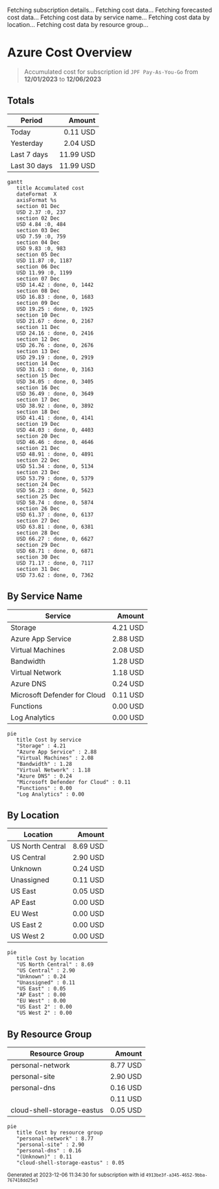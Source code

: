 Fetching subscription details...
Fetching cost data...
Fetching forecasted cost data...
Fetching cost data by service name...
Fetching cost data by location...
Fetching cost data by resource group...
# Azure Cost Overview

> Accumulated cost for subscription id `JPF Pay-As-You-Go` from **12/01/2023** to **12/06/2023**

## Totals

|Period|Amount|
|---|---:|
|Today|0.11 USD|
|Yesterday|2.04 USD|
|Last 7 days|11.99 USD|
|Last 30 days|11.99 USD|

```mermaid
gantt
   title Accumulated cost
   dateFormat  X
   axisFormat %s
   section 01 Dec
   USD 2.37 :0, 237
   section 02 Dec
   USD 4.84 :0, 484
   section 03 Dec
   USD 7.59 :0, 759
   section 04 Dec
   USD 9.83 :0, 983
   section 05 Dec
   USD 11.87 :0, 1187
   section 06 Dec
   USD 11.99 :0, 1199
   section 07 Dec
   USD 14.42 : done, 0, 1442
   section 08 Dec
   USD 16.83 : done, 0, 1683
   section 09 Dec
   USD 19.25 : done, 0, 1925
   section 10 Dec
   USD 21.67 : done, 0, 2167
   section 11 Dec
   USD 24.16 : done, 0, 2416
   section 12 Dec
   USD 26.76 : done, 0, 2676
   section 13 Dec
   USD 29.19 : done, 0, 2919
   section 14 Dec
   USD 31.63 : done, 0, 3163
   section 15 Dec
   USD 34.05 : done, 0, 3405
   section 16 Dec
   USD 36.49 : done, 0, 3649
   section 17 Dec
   USD 38.92 : done, 0, 3892
   section 18 Dec
   USD 41.41 : done, 0, 4141
   section 19 Dec
   USD 44.03 : done, 0, 4403
   section 20 Dec
   USD 46.46 : done, 0, 4646
   section 21 Dec
   USD 48.91 : done, 0, 4891
   section 22 Dec
   USD 51.34 : done, 0, 5134
   section 23 Dec
   USD 53.79 : done, 0, 5379
   section 24 Dec
   USD 56.23 : done, 0, 5623
   section 25 Dec
   USD 58.74 : done, 0, 5874
   section 26 Dec
   USD 61.37 : done, 0, 6137
   section 27 Dec
   USD 63.81 : done, 0, 6381
   section 28 Dec
   USD 66.27 : done, 0, 6627
   section 29 Dec
   USD 68.71 : done, 0, 6871
   section 30 Dec
   USD 71.17 : done, 0, 7117
   section 31 Dec
   USD 73.62 : done, 0, 7362
```

## By Service Name

|Service|Amount|
|---|---:|
|Storage|4.21 USD|
|Azure App Service|2.88 USD|
|Virtual Machines|2.08 USD|
|Bandwidth|1.28 USD|
|Virtual Network|1.18 USD|
|Azure DNS|0.24 USD|
|Microsoft Defender for Cloud|0.11 USD|
|Functions|0.00 USD|
|Log Analytics|0.00 USD|

```mermaid
pie
   title Cost by service
   "Storage" : 4.21
   "Azure App Service" : 2.88
   "Virtual Machines" : 2.08
   "Bandwidth" : 1.28
   "Virtual Network" : 1.18
   "Azure DNS" : 0.24
   "Microsoft Defender for Cloud" : 0.11
   "Functions" : 0.00
   "Log Analytics" : 0.00
```

## By Location

|Location|Amount|
|---|---:|
|US North Central|8.69 USD|
|US Central|2.90 USD|
|Unknown|0.24 USD|
|Unassigned|0.11 USD|
|US East|0.05 USD|
|AP East|0.00 USD|
|EU West|0.00 USD|
|US East 2|0.00 USD|
|US West 2|0.00 USD|

```mermaid
pie
   title Cost by location
   "US North Central" : 8.69
   "US Central" : 2.90
   "Unknown" : 0.24
   "Unassigned" : 0.11
   "US East" : 0.05
   "AP East" : 0.00
   "EU West" : 0.00
   "US East 2" : 0.00
   "US West 2" : 0.00
```

## By Resource Group

|Resource Group|Amount|
|---|---:|
|personal-network|8.77 USD|
|personal-site|2.90 USD|
|personal-dns|0.16 USD|
||0.11 USD|
|cloud-shell-storage-eastus|0.05 USD|

```mermaid
pie
   title Cost by resource group
   "personal-network" : 8.77
   "personal-site" : 2.90
   "personal-dns" : 0.16
   "(Unknown)" : 0.11
   "cloud-shell-storage-eastus" : 0.05
```

<sup>Generated at 2023-12-06 11:34:30 for subscription with id `4913be3f-a345-4652-9bba-767418dd25e3`</sup>
